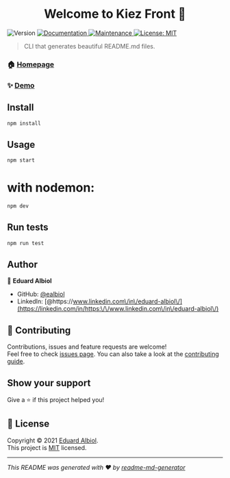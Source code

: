 <h1 align="center">Welcome to Kiez Front 👋</h1>
<p>
  <img alt="Version" src="https://img.shields.io/badge/version-1.0.0-blue.svg?cacheSeconds=2592000" />
  <a href="https://github.com/kefranabg/readme-md-generator#readme" target="_blank">
    <img alt="Documentation" src="https://img.shields.io/badge/documentation-yes-brightgreen.svg" />
  </a>
  <a href="https://github.com/kefranabg/readme-md-generator/graphs/commit-activity" target="_blank">
    <img alt="Maintenance" src="https://img.shields.io/badge/Maintained%3F-yes-green.svg" />
  </a>
  <a href="https://github.com/kefranabg/readme-md-generator/blob/master/LICENSE" target="_blank">
    <img alt="License: MIT" src="https://img.shields.io/github/license/ealbiol/Kiez Front" />
  </a>
</p>

> CLI that generates beautiful README.md files.

### 🏠 [Homepage](https://github.com/ealbiol/kiezfront)

### ✨ [Demo](https://kiezberlin.herokuapp.com)

## Install

```sh
npm install
```

## Usage

```sh
npm start 
```

# with nodemon:
```sh
npm dev 
```

## Run tests

```sh
npm run test
```

## Author

👤 **Eduard Albiol**

* GitHub: [@ealbiol](https://github.com/ealbiol)
* LinkedIn: [@https:\/\/www.linkedin.com\/in\/eduard-albiol\/](https://linkedin.com/in/https:\/\/www.linkedin.com\/in\/eduard-albiol\/)

## 🤝 Contributing

Contributions, issues and feature requests are welcome!<br />Feel free to check [issues page](https://github.com/kefranabg/readme-md-generator/issues). You can also take a look at the [contributing guide](https://github.com/kefranabg/readme-md-generator/blob/master/CONTRIBUTING.md).

## Show your support

Give a ⭐️ if this project helped you!

## 📝 License

Copyright © 2021 [Eduard Albiol](https://github.com/ealbiol).<br />
This project is [MIT](https://github.com/kefranabg/readme-md-generator/blob/master/LICENSE) licensed.

***
_This README was generated with ❤️ by [readme-md-generator](https://github.com/kefranabg/readme-md-generator)_